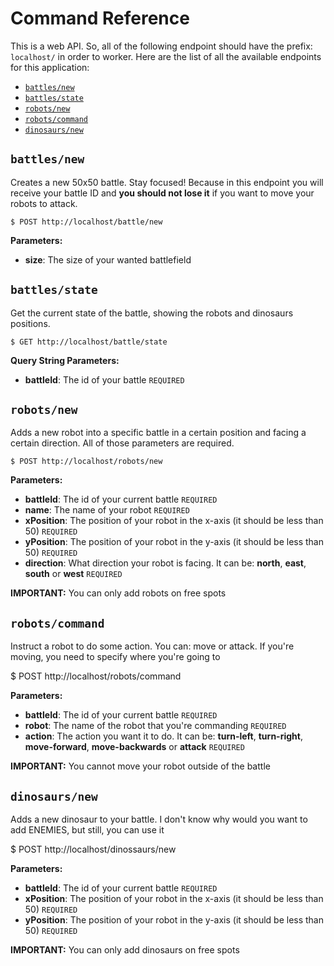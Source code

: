 # Command Reference

This is a web API. So, all of the following endpoint should have the prefix: `localhost/` in order to worker. Here are the list of all the available endpoints for this application:

* [`battles/new`](#battles/new)
* [`battles/state`](#battles/state)
* [`robots/new`](#robots/new)
* [`robots/command`](#robots/command)
* [`dinosaurs/new`](#dinosaurs/new)


## `battles/new`

Creates a new 50x50 battle. Stay focused! Because in this endpoint you will receive your battle ID and **you should not lose it** if you want to move your robots to attack.

    $ POST http://localhost/battle/new

**Parameters:**
* **size**: The size of your wanted battlefield


## `battles/state`

Get the current state of the battle, showing the robots and dinosaurs positions.

    $ GET http://localhost/battle/state

**Query String Parameters:**
* **battleId**: The id of your battle `REQUIRED`


## `robots/new`

Adds a new robot into a specific battle in a certain position and facing a certain direction. All of those parameters are required.

    $ POST http://localhost/robots/new

**Parameters:**
* **battleId**: The id of your current battle `REQUIRED`
* **name**: The name of your robot `REQUIRED`
* **xPosition**: The position of your robot in the x-axis (it should be less than 50) `REQUIRED`
* **yPosition**: The position of your robot in the y-axis (it should be less than 50) `REQUIRED`
* **direction**: What direction your robot is facing. It can be: **north**, **east**, **south** or **west** `REQUIRED`

**IMPORTANT:** You can only add robots on free spots


## `robots/command`

Instruct a robot to do some action. You can: move or attack. If you're moving, you need to specify where you're going to

$ POST http://localhost/robots/command

**Parameters:**
* **battleId**: The id of your current battle `REQUIRED`
* **robot**: The name of the robot that you're commanding `REQUIRED`
* **action**: The action you want it to do. It can be: **turn-left**, **turn-right**, **move-forward**, **move-backwards** or **attack** `REQUIRED`

**IMPORTANT:** You cannot move your robot outside of the battle


## `dinosaurs/new`

Adds a new dinosaur to your battle. I don't know why would you want to add ENEMIES, but still, you can use it

$ POST http://localhost/dinossaurs/new

**Parameters:**
* **battleId**: The id of your current battle `REQUIRED`
* **xPosition**: The position of your robot in the x-axis (it should be less than 50) `REQUIRED`
* **yPosition**: The position of your robot in the y-axis (it should be less than 50) `REQUIRED`

**IMPORTANT:** You can only add dinosaurs on free spots

